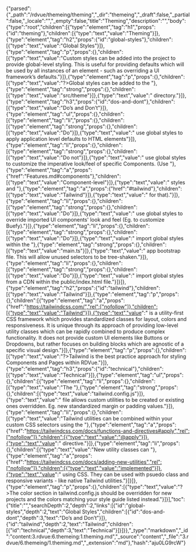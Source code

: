 {"parsed":{"_path":"/rdvue/themeing/theming","_dir":"themeing","_draft":false,"_partial":false,"_locale":"","_empty":false,"title":"Theming","description":"","body":{"type":"root","children":[{"type":"element","tag":"h1","props":{"id":"theming"},"children":[{"type":"text","value":"Theming"}]},{"type":"element","tag":"h2","props":{"id":"global-styles"},"children":[{"type":"text","value":"Global Styles"}]},{"type":"element","tag":"p","props":{},"children":[{"type":"text","value":"Custom styles can be added into the project to provide global-level styling. This is useful for providing defaults which will be used by all instances of an element - such as overriding a UI framework’s defaults."}]},{"type":"element","tag":"p","props":{},"children":[{"type":"text","value":"?>Global styles can be added to the "},{"type":"element","tag":"strong","props":{},"children":[{"type":"text","value":"src/theme"}]},{"type":"text","value":" directory."}]},{"type":"element","tag":"h3","props":{"id":"dos-and-dont"},"children":[{"type":"text","value":"Do’s and Don’t"}]},{"type":"element","tag":"ul","props":{},"children":[{"type":"element","tag":"li","props":{},"children":[{"type":"element","tag":"strong","props":{},"children":[{"type":"text","value":"Do"}]},{"type":"text","value":" use global styles to apply application level defaults to HTML elements"}]},{"type":"element","tag":"li","props":{},"children":[{"type":"element","tag":"strong","props":{},"children":[{"type":"text","value":"Do not"}]},{"type":"text","value":" use global styles to customize the imperative look/feel of specific Components. (Use "},{"type":"element","tag":"a","props":{"href":"Features.md#components"},"children":[{"type":"text","value":"Component-level"}]},{"type":"text","value":" styles and "},{"type":"element","tag":"a","props":{"href":"#tailwind"},"children":[{"type":"text","value":"Tailwind"}]},{"type":"text","value":" for that)."}]},{"type":"element","tag":"li","props":{},"children":[{"type":"element","tag":"strong","props":{},"children":[{"type":"text","value":"Do"}]},{"type":"text","value":" use global styles to override imported UI components' look and feel (Eg. to customize Buefy)."}]},{"type":"element","tag":"li","props":{},"children":[{"type":"element","tag":"strong","props":{},"children":[{"type":"text","value":"Do"}]},{"type":"text","value":" import global styles within the "},{"type":"element","tag":"strong","props":{},"children":[{"type":"text","value":"main.ts"}]},{"type":"text","value":" app bootstrap file. This will allow unused selectors to be tree-shaken."}]},{"type":"element","tag":"li","props":{},"children":[{"type":"element","tag":"strong","props":{},"children":[{"type":"text","value":"Do"}]},{"type":"text","value":" import global styles from a CDN within the public/index.html file."}]}]},{"type":"element","tag":"h2","props":{"id":"tailwind"},"children":[{"type":"text","value":"Tailwind"}]},{"type":"element","tag":"p","props":{},"children":[{"type":"element","tag":"a","props":{"href":"https://tailwindcss.com/","rel":["nofollow"]},"children":[{"type":"text","value":"Tailwind"}]},{"type":"text","value":" is a utility-first CSS framework which provides standardized classes for layout, colors and responsiveness. It is unique through its approach of providing low-level utility classes which can be rapidly combined to produce complex functionality. It does not provide custom UI elements like Buttons or Dropdowns, but rather focuses on building blocks which are agnostic of a specific visual design."}]},{"type":"element","tag":"p","props":{},"children":[{"type":"text","value":"?>Tailwind is the best practice approach for styling Components and Pages within RDVue."}]},{"type":"element","tag":"h3","props":{"id":"technical"},"children":[{"type":"text","value":"Technical"}]},{"type":"element","tag":"ul","props":{},"children":[{"type":"element","tag":"li","props":{},"children":[{"type":"text","value":"The "},{"type":"element","tag":"strong","props":{},"children":[{"type":"text","value":"tailwind.config.js"}]},{"type":"text","value":" file allows custom utilities to be created or existing ones overridden. Eg. new standardized margin or padding values."}]},{"type":"element","tag":"li","props":{},"children":[{"type":"text","value":"Tailwind utilities can be combined within your custom CSS selectors using the "},{"type":"element","tag":"a","props":{"href":"https://tailwindcss.com/docs/functions-and-directives#apply","rel":["nofollow"]},"children":[{"type":"text","value":"@apply"}]},{"type":"text","value":" directive."}]},{"type":"element","tag":"li","props":{},"children":[{"type":"text","value":"New utility classes can "},{"type":"element","tag":"a","props":{"href":"https://tailwindcss.com/docs/adding-new-utilities","rel":["nofollow"]},"children":[{"type":"text","value":"implemented"}]},{"type":"text","value":" using CSS. They can be used with psuedo class and responsive variants - like native Tailwind utilities."}]}]},{"type":"element","tag":"p","props":{},"children":[{"type":"text","value":"?>The color section in tailwind.config.js should be overridden for new projects and the colors matching your style guide listed instead."}]}],"toc":{"title":"","searchDepth":2,"depth":2,"links":[{"id":"global-styles","depth":2,"text":"Global Styles","children":[{"id":"dos-and-dont","depth":3,"text":"Do’s and Don’t"}]},{"id":"tailwind","depth":2,"text":"Tailwind","children":[{"id":"technical","depth":3,"text":"Technical"}]}]}},"_type":"markdown","_id":"content:3.rdvue:6.themeing:1.theming.md","_source":"content","_file":"3.rdvue/6.themeing/1.theming.md","_extension":"md"},"hash":"aju0LG9rcW"}